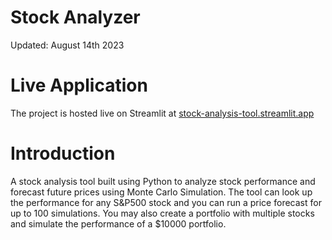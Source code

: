 # Stock Analyzer

Updated: August 14th 2023

# Live Application

The project is hosted live on Streamlit at
[stock-analysis-tool.streamlit.app](https://stock-analysis-tool.streamlit.app)

# Introduction

A stock analysis tool built using Python to analyze stock performance and forecast future prices using Monte Carlo Simulation.
The tool can look up the performance for any S&P500 stock and you can run a price forecast for up to 100 simulations. You may also create a portfolio
with multiple stocks and simulate the performance of a $10000 portfolio.
